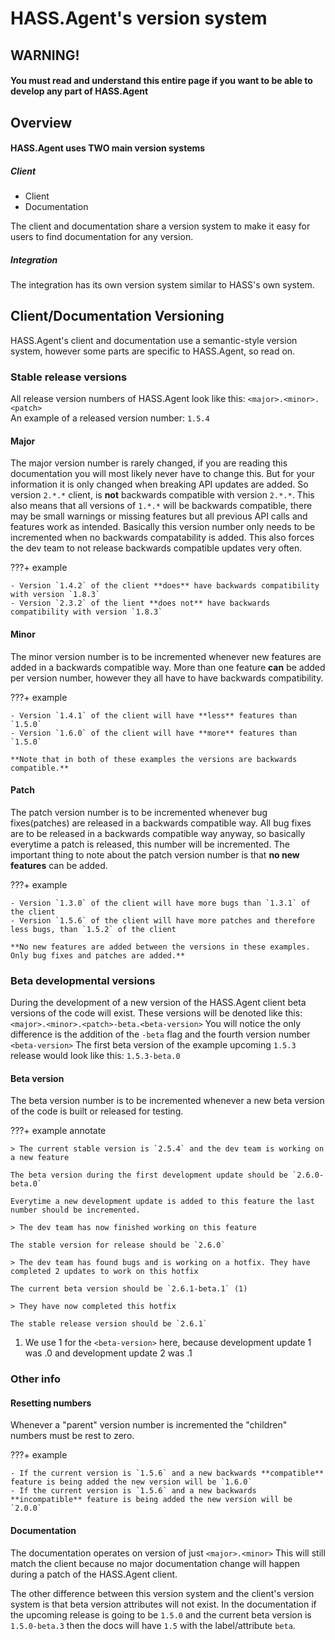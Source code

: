 # HASS.Agent's version system

## WARNING!

#### You must read and understand this entire page if you want to be able to develop any part of HASS.Agent

## Overview

#### HASS.Agent uses TWO main version systems

##### Client

- Client
- Documentation

The client and documentation share a version system to make it easy for users to find documentation for any version.

##### Integration

The integration has its own version system similar to HASS's own system.

## Client/Documentation Versioning

HASS.Agent's client and documentation use a semantic-style version system, however some parts are specific to HASS.Agent, so read on.

### Stable release versions

All release version numbers of HASS.Agent look like this: `<major>.<minor>.<patch>`  
An example of a released version number: `1.5.4`

#### Major

The major version number is rarely changed, if you are reading this documentation you will most likely never have to change this. But for your information it is only changed when breaking API updates are added. So version `2.*.*` client, is **not** backwards compatible with version `2.*.*`. This also means that all versions of `1.*.*` will be backwards compatible, there may be small warnings or missing features but all previous API calls and features work as intended. Basically this version number only needs to be incremented when no backwards compatability is added. This also forces the dev team to not release backwards compatible updates very often.

???+ example

    - Version `1.4.2` of the client **does** have backwards compatibility with version `1.8.3`
    - Version `2.3.2` of the lient **does not** have backwards compatibility with version `1.8.3`

#### Minor

The minor version number is to be incremented whenever new features are added in a backwards compatible way. More than one feature **can** be added per version number, however they all have to have backwards compatibility.

???+ example

    - Version `1.4.1` of the client will have **less** features than `1.5.0`
    - Version `1.6.0` of the client will have **more** features than `1.5.0`

    **Note that in both of these examples the versions are backwards compatible.**

#### Patch

The patch version number is to be incremented whenever bug fixes(patches) are released in a backwards compatible way. All bug fixes are to be released in a backwards compatible way anyway, so basically everytime a patch is released, this number will be incremented. The important thing to note about the patch version number is that **no new features** can be added.

???+ example

    - Version `1.3.0` of the client will have more bugs than `1.3.1` of the client
    - Version `1.5.6` of the client will have more patches and therefore less bugs, than `1.5.2` of the client

    **No new features are added between the versions in these examples. Only bug fixes and patches are added.**

### Beta developmental versions

During the development of a new version of the HASS.Agent client beta versions of the code will exist. These versions will be denoted like this: `<major>.<minor>.<patch>-beta.<beta-version>` You will notice the only difference is the addition of the `-beta` flag and the fourth version number `<beta-version>`
The first beta version of the example upcoming `1.5.3` release would look like this: `1.5.3-beta.0`

#### Beta version

The beta version number is to be incremented whenever a new beta version of the code is built or released for testing.

???+ example annotate

    > The current stable version is `2.5.4` and the dev team is working on a new feature

    The beta version during the first development update should be `2.6.0-beta.0`

    Everytime a new development update is added to this feature the last number should be incremented.

    > The dev team has now finished working on this feature

    The stable version for release should be `2.6.0`

    > The dev team has found bugs and is working on a hotfix. They have completed 2 updates to work on this hotfix

    The current beta version should be `2.6.1-beta.1` (1)

    > They have now completed this hotfix

    The stable release version should be `2.6.1`

1.  We use 1 for the `<beta-version>` here, because development update 1 was .0 and development update 2 was .1

### Other info

#### Resetting numbers

Whenever a "parent" version number is incremented the "children" numbers must be rest to zero.

???+ example

    - If the current version is `1.5.6` and a new backwards **compatible** feature is being added the new version will be `1.6.0`
    - If the current version is `1.5.6` and a new backwards **incompatible** feature is being added the new version will be `2.0.0`

#### Documentation

The documentation operates on version of just `<major>.<minor>` This will still match the client because no major documentation change will happen during a patch of the HASS.Agent client.

The other difference between this version system and the client's version system is that beta version attributes will not exist. In the documentation if the upcoming release is going to be `1.5.0` and the current beta version is `1.5.0-beta.3` then the docs will have `1.5` with the label/attribute `beta`.
